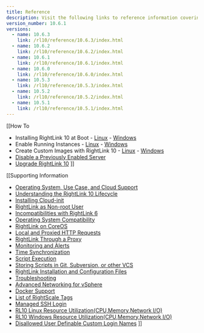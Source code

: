 ```yaml
---
title: Reference
description: Visit the following links to reference information covering RightLink 10.
version_number: 10.6.1
versions:
  - name: 10.6.3
    link: /rl10/reference/10.6.3/index.html
  - name: 10.6.2
    link: /rl10/reference/10.6.2/index.html
  - name: 10.6.1
    link: /rl10/reference/10.6.1/index.html
  - name: 10.6.0
    link: /rl10/reference/10.6.0/index.html
  - name: 10.5.3
    link: /rl10/reference/10.5.3/index.html
  - name: 10.5.2
    link: /rl10/reference/10.5.2/index.html
  - name: 10.5.1
    link: /rl10/reference/10.5.1/index.html
---
```


[[How To
* Installing RightLink 10 at Boot - [Linux](rl10_install_at_boot.html) - [Windows](rl10_install_at_boot_windows.html)
* Enable Running Instances - [Linux](rl10_enable_running_instances.html) - [Windows](rl10_enable_running_instances_windows.html)
* Create Custom Images with RightLink 10 - [Linux](rl10_install.html) - [Windows](rl10_install_windows.html)
* [Disable a Previously Enabled Server](rl10_disable_enabled_server.html)
* [Upgrade RightLink 10](rl10_upgrade.html)
]]

[[Supporting Information
* [Operating System, Use Case, and Cloud Support](/rl10/os_use_case_cloud_support.html)
* [Understanding the RightLink 10 Lifecycle](rl10_lifecycle.html)
* [Installing Cloud-init](rl10_cloud_init_installation.html)
* [RightLink as Non-root User](rl10_non_root.html)
* [Incompatibilities with RightLink 6](rl10_incompatibilities_with_rl6.html)
* [Operating System Compatibility](rl10_os_compatibility.html)
* [RightLink on CoreOS](rl10_rightlink_on_coreos.html)
* [Local and Proxied HTTP Requests](rl10_local_and_proxied_http_requests.html)
* [RightLink Through a Proxy](rl10_proxying_rightlink.html)
* [Monitoring and Alerts](rl10_monitoring.html)
* [Time Synchronization](rl10_time_synchronization.html)
* [Script Execution](rl10_script_execution.html)
* [Storing Scripts in Git, Subversion, or other VCS](rl10_storing_scripts_in_git_svn.html)
* [RightLink Installation and Configuration Files](rl10_files.html)
* [Troubleshooting](rl10_troubleshooting.html)
* [Advanced Networking for vSphere](rl10_rcav.html)
* [Docker Support](rl10_docker_support.html)
* [List of RightScale Tags](/cm/ref/list_of_rightscale_tags.html)
* [Managed SSH Login](rl10_managed_ssh_login.html)
* [RL10 Linux Resource Utilization(CPU,Memory,Network I/O)](rl10_linux_resource_utilization.html)
* [RL10 Windows Resource Utilization(CPU,Memory,Network I/O)](rl10_windows_resource_utilization.html)
* [Disallowed User Definable Custom Login Names](rl10_disallowed_login_names.html)
]]
